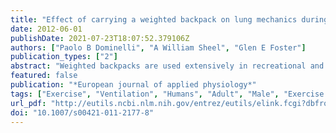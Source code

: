 ```yaml
---
title: "Effect of carrying a weighted backpack on lung mechanics during treadmill walking in healthy men."
date: 2012-06-01
publishDate: 2021-07-23T18:07:52.379106Z
authors: ["Paolo B Dominelli", "A William Sheel", "Glen E Foster"]
publication_types: ["2"]
abstract: "Weighted backpacks are used extensively in recreational and occupational settings, yet their effects on lung mechanics during acute exercise is poorly understood. The purpose of this study was to determine the effects of different backpack weights on lung mechanics and breathing patterns during treadmill walking. Subjects (n = 7, age = 28 ± 6 years), completed two 2.5-min exercise stages for each backpack condition [no backpack (NP), an un-weighted backpack (NW) or a backpack weighing 15, 25 or 35 kg]. A maximal expiratory flow volume curve was generated for each backpack condition and an oesophageal balloon catheter was used to estimate pleural pressure. The 15, 25 and 35 kg backpacks caused a 3, 5 and 8% (P textless 0.05) reduction in forced vital capacity compared with the NP condition, respectively. For the same exercise stage, the power of breathing (POB) requirement was higher in the 35 kg backpack compared to NP (32 ± 4.3 vs. 88 ± 9.0 J min(-1), P textless 0.05; respectively). Independent of changes in minute ventilation, end-expiratory lung volume decreased as backpack weight increased. As backpack weight increased, there was a concomitant decline in calculated maximal ventilation, a rise in minute ventilation, and a resultant greater utilization of maximal available ventilation. In conclusion, wearing a weighted backpack during an acute bout of exercise altered operational lung volumes; however, adaptive changes in breathing mechanics may have minimized changes in the required POB such that at an iso-ventilation, wearing a backpack weighing up to 35 kg does not increase the POB requirement."
featured: false
publication: "*European journal of applied physiology*"
tags: ["Exercise", "Ventilation", "Humans", "Adult", "Male", "Exercise Test", "Lung", "Vital Capacity", "Young Adult", "Maximal Expiratory Flow-Volume Curves", "Respiratory Mechanics", "Lung Volume Measurements", "Resistance Training", "Forced Expiratory Volume", "Peak Expiratory Flow Rate", "Walking", "Weight-Bearing"]
url_pdf: "http://eutils.ncbi.nlm.nih.gov/entrez/eutils/elink.fcgi?dbfrom=pubmed&id=21947409&retmode=ref&cmd=prlinks"
doi: "10.1007/s00421-011-2177-8"
---
```


